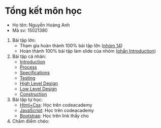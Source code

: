 # Tổng kết môn học
- Họ tên: Nguyễn Hoàng Anh
- Mã sv: 15021380

1. Bài tập lớn: 
	* Tham gia hoàn thành 100% bài tập lớn ([nhóm 14](https://github.com/truonganhhoang/INT2208-4-2018/tree/master/nhom-14]))
	* Hoàn thành 100% bài tập làm slide của nhóm ([phần Introduction](https://github.com/truonganhhoang/SoftEng/tree/master/introduction))
2. Bài tập cá nhân: 
	* [Introduction](https://github.com/truonganhhoang/INT2208-4-2018/blob/master/NguyenHoangAnh/Introduction.png)
 	* [Process](https://github.com/truonganhhoang/INT2208-4-2018/blob/master/NguyenHoangAnh/Process.png)
	* [Specifications](https://github.com/truonganhhoang/INT2208-4-2018/blob/master/NguyenHoangAnh/Specifications.png)
	* [Testing](https://github.com/truonganhhoang/INT2208-4-2018/blob/master/NguyenHoangAnh/Testing.png)
	* [High Level Design](https://github.com/truonganhhoang/INT2208-4-2018/blob/master/NguyenHoangAnh/High%20Level%20Design.png)
	* [Low Level Design](https://github.com/truonganhhoang/INT2208-4-2018/blob/master/NguyenHoangAnh/Low%20Level%20Design.png)
	* [Construction](https://github.com/truonganhhoang/INT2208-4-2018/blob/master/NguyenHoangAnh/Construction.png)
3. Bài tập tự học: 
	* [Html+Css](https://github.com/hoanganhit1997/INT2208-4-2018/blob/master/NguyenHoangAnh/Html%2BCss.png): Học trên codeacademy
	* [JavaScript](https://github.com/hoanganhit1997/INT2208-4-2018/blob/master/NguyenHoangAnh/Javascript.jpg): Học trên codeacademy
	* [Bootstrap](https://github.com/hoanganhit1997/INT2208-4-2018/tree/master/NguyenHoangAnh/Bootstrap): Học trên link thầy cho
4. Chấm điểm chéo:
